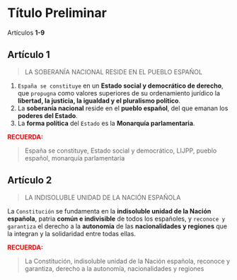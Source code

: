 # Título Preliminar

Artículos **1-9**

## Artículo 1
> LA SOBERANÍA NACIONAL RESIDE EN EL PUEBLO ESPAÑOL
1. `España se constituye` en un **Estado social y democrático de derecho**, 
que `propugna` como valores superiores de su ordenamiento jurídico la **libertad, la justicia, la igualdad y el pluralismo político**.
2. La **soberanía nacional** reside en el **pueblo español**, del que emanan los **poderes del Estado**.
3. La **forma política** del `Estado` es la **Monarquía parlamentaria**.

**<span style="color: red">RECUERDA:</span>**
> España se constituye, Estado social y democrático, LIJPP, pueblo español, monarquía parlamentaria

## Artículo 2
> LA INDISOLUBLE UNIDAD DE LA NACIÓN ESPAÑOLA

La `Constitución` se fundamenta en la **indisoluble unidad de la Nación española**, patria **común e indivisible** de todos los españoles, 
y `reconoce y garantiza` el derecho a la **autonomía** de las **nacionalidades y regiones** que la integran y la solidaridad entre todas ellas.

**<span style="color: red">RECUERDA:</span>**
> La Constitución, indisoluble unidad de la Nación española, reconoce y garantiza, derecho a la autonomía, nacionalidades y regiones
